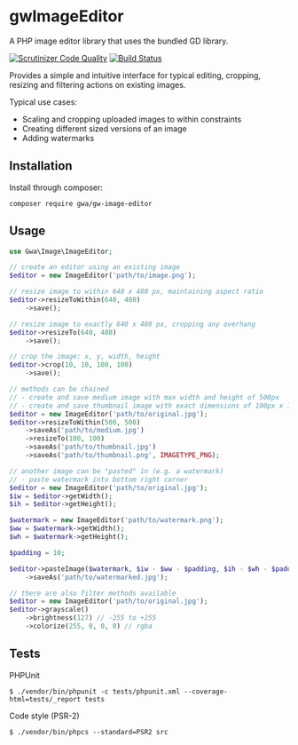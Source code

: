 gwImageEditor
=============

A PHP image editor library that uses the bundled GD library.

[![Scrutinizer Code Quality](https://scrutinizer-ci.com/g/gwa/gwImageEditor/badges/quality-score.png?b=master)](https://scrutinizer-ci.com/g/gwa/gwImageEditor/?branch=master) [![Build Status](https://api.travis-ci.org/gwa/gwImageEditor.svg?branch=master)](https://travis-ci.org/gwa/gwImageEditor)

Provides a simple and intuitive interface for typical editing, cropping, resizing and filtering actions on existing images.

Typical use cases:

* Scaling and cropping uploaded images to within constraints
* Creating different sized versions of an image
* Adding watermarks

## Installation

Install through composer:

`composer require gwa/gw-image-editor`

## Usage

~~~php
use Gwa\Image\ImageEditor;

// create an editor using an existing image
$editor = new ImageEditor('path/to/image.png');

// resize image to within 640 x 480 px, maintaining aspect ratio
$editor->resizeToWithin(640, 480)
    ->save();

// resize image to exactly 640 x 480 px, cropping any overhang
$editor->resizeTo(640, 480)
    ->save();

// crop the image: x, y, width, height
$editor->crop(10, 10, 100, 100)
    ->save();

// methods can be chained
// - create and save medium image with max width and height of 500px
// - create and save thumbnail image with exact dimensions of 100px x 100px
$editor = new ImageEditor('path/to/original.jpg');
$editor->resizeToWithin(500, 500)
    ->saveAs('path/to/medium.jpg')
    ->resizeTo(100, 100)
    ->saveAs('path/to/thumbnail.jpg')
    ->saveAs('path/to/thumbnail.png', IMAGETYPE_PNG);

// another image can be "pasted" in (e.g. a watermark)
// - paste watermark into bottom right corner
$editor = new ImageEditor('path/to/original.jpg');
$iw = $editor->getWidth();
$ih = $editor->getHeight();

$watermark = new ImageEditor('path/to/watermark.png');
$ww = $watermark->getWidth();
$wh = $watermark->getHeight();

$padding = 10;

$editor->pasteImage($watermark, $iw - $ww - $padding, $ih - $wh - $padding)
    ->saveAs('path/to/watermarked.jpg');

// there are also filter methods available
$editor = new ImageEditor('path/to/original.jpg');
$editor->grayscale()
    ->brightness(127) // -255 to +255
    ->colorize(255, 0, 0, 0) // rgba
~~~

## Tests

PHPUnit

```
$ ./vendor/bin/phpunit -c tests/phpunit.xml --coverage-html=tests/_report tests
```

Code style (PSR-2)

```
$ ./vendor/bin/phpcs --standard=PSR2 src
```

